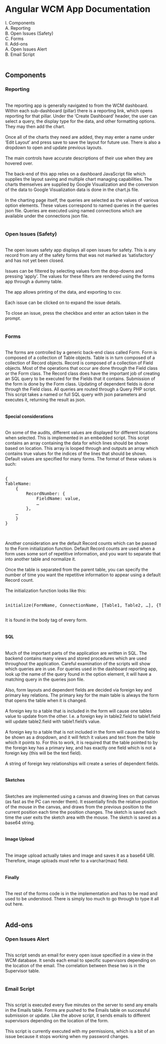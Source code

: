 Angular WCM App Documentation
=============================================
I.	Components<br>
A.	Reporting<br>
B.	Open Issues (Safety)<br>
C.	Forms<br>
II.	Add-ons<br>
A.	Open Issues Alert<br>
B.	Email Script<br>
<br>
<h2>Components</h2>
<h3>Reporting</h3><br>
The reporting app is generally navigated to from the WCM dashboard. Within each sub-dashboard (pillar) there is a reporting link, which opens reporting for that pillar. Under the ‘Create Dashboard’ header, the user can select a query, the display type for the data, and other formatting options. They may then add the chart.<br><br>
Once all of the charts they need are added, they may enter a name under ‘Edit Layout’ and press save to save the layout for future use. There is also a dropdown to open and update previous layouts.<br><br>
The main controls have accurate descriptions of their use when they are hovered over.<br><br>
The back-end of this app relies on a dashboard JavaScript file which supplies the layout saving and multiple chart managing capabilities. The charts themselves are supplied by Google Visualization and the conversion of the data to Google Visualization data is done in the chart.js file.<br><br>
In the charting page itself, the queries are selected as the values of various option elements. These values correspond to named queries in the queries json file. Queries are executed using named connections which are available under the connections json file.<br><br>

<h3>Open Issues (Safety)</h3><br>
The open issues safety app displays all open issues for safety. This is any record from any of the safety forms that was not marked as ‘satisfactory’ and has not yet been closed.<br><br>
Issues can be filtered by selecting values form the drop-downs and pressing ‘apply’. The values for these filters are rendered using the forms app through a dummy table.<br><br>
The app allows printing of the data, and exporting to csv.<br><br>
Each issue can be clicked on to expand the issue details.<br><br>
To close an issue, press the checkbox and enter an action taken in the prompt.<br><br>

<h3>Forms</h3><br>
The forms are controlled by a generic back-end class called Form. Form is composed of a collection of Table objects. Table is in turn composed of a collection of Record objects. Record is composed of a collection of Field objects.
Most of the operations that occur are done through the Field class or the Form class. The Record class does have the important job of creating an SQL query to be executed for the Fields that it contains.
Submission of the form is done by the Form class. Updating of dependent fields is done through the Field class. All queries are routed through a Query PHP script. This script takes a named or full SQL query with json parameters and executes it, returning the result as json.<br><br>

<h4>Special considerations</h4><br>
On some of the audits, different values are displayed for different locations when selected. This is implemented in an embedded script. This script contains an array containing the data for which lines should be shown based on location. This array is looped through and outputs an array which contains true values for the indices of the lines that should be shown. 
Default values are specified for many forms. The format of these values is such:<br><br>
<pre>{
TableName:
 	{
 		RecordNumber: {
			FieldName: value,
 			…
 		},
 	…
 	}
}</pre><br><br>
Another consideration are the default Record counts which can be passed to the Form initialization function. Default Record counts are used when a form uses some sort of repetitive information, and you want to separate that into another table and normalize it.<br><br>
Once the table is separated from the parent table, you can specify the number of time you want the repetitive information to appear using a default Record count.<br><br>
The initialization function looks like this:<br><br>
<pre>initialize(FormName, ConnectionName, [Table1, Table2, …], {Tablex: recordCount}, {Defaults…});</pre><br>
It is found in the body tag of every form.<br><br>

<h4>SQL</h4><br>
Much of the important parts of the application are written in SQL. The backend contains many views and stored procedures which are used throughout the application. Careful examination of the scripts will show which queries are in use. For queries used in the dashboard reporting app, look up the name of the query found in the option element, it will have a matching query in the queries json file.<br><br>
Also, form layouts and dependent fields are decided via foreign key and primary key relations. The primary key for the main table is always the form that opens the table when it is changed.<br><br>
A foreign key to a table that is included in the form will cause one tables value to update from the other. I.e. a foreign key in table2.field to table1.field will update table2.field with table1.field’s value.<br><br>
A foreign key to a table that is not included in the form will cause the field to be shown as a dropdown, and it will fetch it values and text from the table which it points to. For this to work, it is required that the table pointed to by the foreign key has a primary key, and has exactly one field which is not a foreign key (this will be the text field).<br><br>
A string of foreign key relationships will create a series of dependent fields.
<br><br>
<h4>Sketches</h4><br>
Sketches are implemented using a canvas and drawing lines on that canvas (as fast as the PC can render them). It essentially finds the relative position of the mouse in the canvas, and draws from the previous position to the current position each time the position changes. The sketch is saved each time the user exits the sketch area with the mouse. The sketch is saved as a base64 string.
<br><br>
<h4>Image Upload</h4><br>
The image upload actually takes and image and saves it as a base64 URI. Therefore, image uploads must refer to a varchar(max) field.
<br><br>
<h4>Finally</h4><br>
The rest of the forms code is in the implementation and has to be read and used to be understood. There is simply too much to go through to type it all out here.
<br><br>
<h2>Add-ons</h2>
<h3>Open Issues Alert</h3><br>
This script sends an email for every open issue specified in a view in the WCM database. It sends each email to specific supervisors depending on the location of the email. The correlation between these two is in the Supervisor table.
<br><br>
<h3>Email Script</h3><br>
This script is executed every five minutes on the server to send any emails in the Emails table. Forms are pushed to the Emails table on successful submission or update. Like the above script, it sends emails to different supervisors depending on the location of the form.<br><br>
This script is currently executed with my permissions, which is a bit of an issue because it stops working when my password changes.
